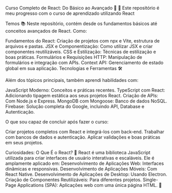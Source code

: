 Curso Completo de React: Do Básico ao Avançado 🚀
🎉 Este repositório é meu progresso com o curso de aprendizado utilizando React

Temos 📚
Neste repositório, contém desde os fundamentos básicos até conceitos avançados de React. Como:

Fundamentos do React: Criação de projetos com npx e Vite, estrutura de arquivos e pastas.
JSX e Componentização: Como utilizar JSX e criar componentes reutilizáveis.
CSS e Estilização: Técnicas de estilização e boas práticas.
Formulários e Requisições HTTP: Manipulação de formulários e integração com APIs.
Context API: Gerenciamento de estado global em sua aplicação.
Tecnologias e Ferramentas 🛠️

Além dos tópicos principais, também aprendi habilidades com:

JavaScript Moderno: Conceitos e práticas recentes.
TypeScript com React: Adicionando tipagem estática aos seus projetos React.
Criação de APIs: Com Node.js e Express.
MongoDB com Mongoose: Banco de dados NoSQL.
Firebase: Solução completa do Google, incluindo API, Database e Autenticação.

O que sou capaz de concluir após fazer o curso: 

Criar projetos completos com React e integrá-los com back-end.
Trabalhar com bancos de dados e autenticação.
Aplicar validações e boas práticas em seus projetos.

Curiosidades:
O Que É o React? 🤔
React é uma biblioteca JavaScript utilizada para criar interfaces de usuário interativas e escaláveis. Ele é amplamente aplicado em:
Desenvolvimento de Aplicações Web: Interfaces dinâmicas e responsivas.
Desenvolvimento de Aplicações Móveis: Com React Native.
Desenvolvimento de Aplicações de Desktop: Usando Electron.
Criação de Componentes Reutilizáveis: Para diferentes projetos.
Single-Page Applications (SPA): Aplicações web com uma única página HTML. 🚀

